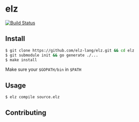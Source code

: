 # elz

[![Build Status](https://travis-ci.org/elz-lang/elz.svg)](https://travis-ci.org/elz-lang/elz)

## Install

```bash
$ git clone https://github.com/elz-lang/elz.git && cd elz
$ git submodule init && go generate ./...
$ make install
```

Make sure your `$GOPATH/bin` in `$PATH`

## Usage

```bash
$ elz compile source.elz
```

## Contributing
